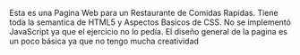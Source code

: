 Esta es una Pagina Web para un Restaurante de Comidas Rapidas. Tiene toda la semantica de HTML5 y Aspectos Basicos de CSS. No se implementó JavaScript ya que el ejercicio no lo pedía. El diseño general de la pagina es un poco básica ya que no tengo mucha creatividad
